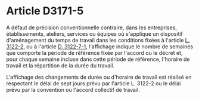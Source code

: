 # Article D3171-5

A défaut de précision conventionnelle contraire, dans les entreprises, établissements, ateliers, services ou équipes où s'applique un dispositif d'aménagement du temps de travail dans les conditions fixées à l'article [L. 3122-2][1], ou à l'article [D. 3122-7-1][2], l'affichage indique le nombre de semaines que comporte la période de référence fixée par l'accord ou le décret et, pour chaque semaine incluse dans cette période de référence, l'horaire de travail et la répartition de la durée du travail.
  
  
L'affichage des changements de durée ou d'horaire de travail est réalisé en respectant le délai de sept jours prévu par l'article L. 3122-2 ou le délai prévu par la convention ou l'accord collectif de travail.

 [1]: /affichCodeArticle.do?cidTexte=LEGITEXT000006072050&idArticle=LEGIARTI000006902495&dateTexte=&categorieLien=cid
 [2]: /affichCodeArticle.do?cidTexte=LEGITEXT000006072050&idArticle=LEGIARTI000019724965&dateTexte=&categorieLien=cid